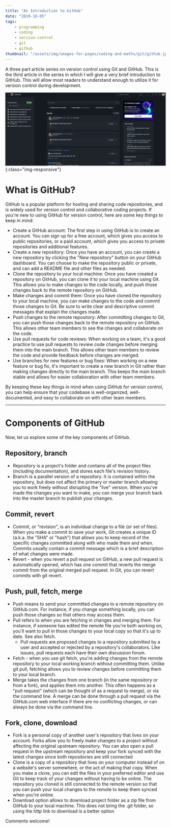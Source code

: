 ```yaml
---
title: "An Introduction to GitHub"
date: "2019-10-05"
tags:
    - programming
    - coding
    - version-control
    - git
    - github
thumbnail: "/assets/img/images-for-pages/coding-and-maths/git/github.jpg"
---
```

A three part article series on version control using Git and GitHub. This is the third article in the series in which I will give a very brief introduction to GitHub. This will allow most readers to understand enough to utilize it for version control during development. 

![Github window](/assets/img/images-for-pages/coding-and-maths/git/github-window.png){:class="img-responsive"}

# What is GitHub?
GitHub is a popular platform for hosting and sharing code repositories, and is widely used for version control and collaborative coding projects. If you're new to using GitHub for version control, here are some key things to keep in mind:

- Create a GitHub account: The first step in using GitHub is to create an account. You can sign up for a free account, which gives you access to public repositories, or a paid account, which gives you access to private repositories and additional features.
- Create a new repository: Once you have an account, you can create a new repository by clicking the "New repository" button on your GitHub dashboard. You can choose to make the repository public or private, and can add a README file and other files as needed.
- Clone the repository to your local machine: Once you have created a repository on GitHub, you can clone it to your local machine using Git. This allows you to make changes to the code locally, and push those changes back to the remote repository on GitHub.
- Make changes and commit them: Once you have cloned the repository to your local machine, you can make changes to the code and commit those changes to Git. Be sure to write clear and descriptive commit messages that explain the changes made.
- Push changes to the remote repository: After committing changes to Git, you can push those changes back to the remote repository on GitHub. This allows other team members to see the changes and collaborate on the code.
- Use pull requests for code reviews: When working on a team, it's a good practice to use pull requests to review code changes before merging them into the main branch. This allows other team members to review the code and provide feedback before changes are merged.
- Use branches for new features or bug fixes: When working on a new feature or bug fix, it's important to create a new branch in Git rather than making changes directly to the main branch. This keeps the main branch stable and allows for easier collaboration with other team members.

By keeping these key things in mind when using GitHub for version control, you can help ensure that your codebase is well-organized, well-documented, and easy to collaborate on with other team members.

---

# Components of GitHub
Now, let us explore some of the key components of GitHub. 

## Repository, branch
- Repository is a project's folder and contains all of the project files (including documentation), and stores each file's revision history.
- Branch is a parallel version of a repository. It is contained within the repository, but does not affect the primary or master branch allowing you to work freely without disrupting the "live" version. When you've made the changes you want to make, you can merge your branch back into the master branch to publish your changes.

## Commit, revert
- Commit, or "revision", is an individual change to a file (or set of files). When you make a commit to save your work, Git creates a unique ID (a.k.a. the "SHA" or "hash") that allows you to keep record of the specific changes committed along with who made them and when. Commits usually contain a commit message which is a brief description of what changes were made.
- Revert - when you revert a pull request on GitHub, a new pull request is automatically opened, which has one commit that reverts the merge commit from the original merged pull request. In Git, you can revert commits with git revert.

## Push, pull, fetch, merge
- Push means to send your committed changes to a remote repository on GitHub.com. For instance, if you change something locally, you can push those changes so that others may access them.
- Pull refers to when you are fetching in changes and merging them. For instance, if someone has edited the remote file you're both working on, you'll want to pull in those changes to your local copy so that it's up to date. See also fetch.
	- Pull requests are proposed changes to a repository submitted by a user and accepted or rejected by a repository's collaborators. Like issues, pull requests each have their own discussion forum.
- Fetch - when you use git fetch, you're adding changes from the remote repository to your local working branch without committing them. Unlike git pull, fetching allows you to review changes before committing them to your local branch.
- Merge takes the changes from one branch (in the same repository or from a fork), and applies them into another. This often happens as a "pull request" (which can be thought of as a request to merge), or via the command line. A merge can be done through a pull request via the GitHub.com web interface if there are no conflicting changes, or can always be done via the command line.

## Fork, clone, download
- Fork is a personal copy of another user's repository that lives on your account. Forks allow you to freely make changes to a project without affecting the original upstream repository. You can also open a pull request in the upstream repository and keep your fork synced with the latest changes since both repositories are still connected
- Clone is a copy of a repository that lives on your computer instead of on a website's server somewhere, or the act of making that copy. When you make a clone, you can edit the files in your preferred editor and use Git to keep track of your changes without having to be online. The repository you cloned is still connected to the remote version so that you can push your local changes to the remote to keep them synced when you're online.
- Download option allows to download project folder as a zip file from GitHub to your local machine. This does not bring the .git folder, so using the http link to download is a better option

Comments welcome!